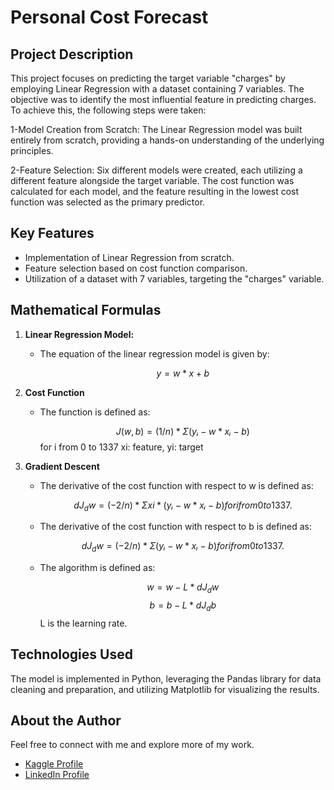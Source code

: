 # Personal Cost Forecast

## Project Description
This project focuses on predicting the target variable "charges" by employing Linear Regression with a dataset containing 7 variables. The objective was to identify the most influential feature in predicting charges. To achieve this, the following steps were taken:

1-Model Creation from Scratch:
The Linear Regression model was built entirely from scratch, providing a hands-on understanding of the underlying principles.

2-Feature Selection:
Six different models were created, each utilizing a different feature alongside the target variable. The cost function was calculated for each model, and the feature resulting in the lowest cost function was selected as the primary predictor.

## Key Features
- Implementation of Linear Regression from scratch.
- Feature selection based on cost function comparison.
- Utilization of a dataset with 7 variables, targeting the "charges" variable.

## Mathematical Formulas
1. **Linear Regression Model:**
   - The equation of the linear regression model is given by:
     
      $$ y = w * x + b $$
2. **Cost Function**
   - The function is defined as:
     
      $$ J(w, b) = (1 / n) * Σ (yᵢ - w * xᵢ - b) $$
     for i from 0 to 1337
     xi: feature, yi: target

3. **Gradient Descent**
   - The derivative of the cost function with respect to w is defined as:
     
      $$ dJ_dw = (-2 / n) * Σ xi * (yᵢ - w * xᵢ - b)   for i from 0 to 1337. $$
   - The derivative of the cost function with respect to b is defined as:
     
      $$ dJ_dw = (-2 / n) * Σ (yᵢ - w * xᵢ - b)   for i from 0 to 1337. $$
   - The algorithm is defined as:
     
      $$ w = w - L * dJ_dw $$
      $$ b = b - L * dJ_db $$
     L is the learning rate.


## Technologies Used
The model is implemented in Python, leveraging the Pandas library for data cleaning and preparation, and utilizing Matplotlib for visualizing the results.
     
## About the Author
Feel free to connect with me and explore more of my work.

- [Kaggle Profile](https://www.kaggle.com/badrlakhal)
- [LinkedIn Profile](https://www.linkedin.com/in/badr-lakhal-721603276/)












